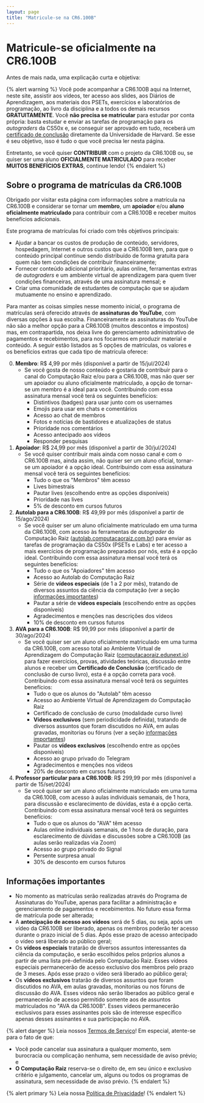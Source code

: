 ```yaml
---
layout: page
title: "Matricule-se na CR6.100B"
---
```


# <i class="fa-regular fa-square-dollar"></i> Matricule-se oficialmente na CR6.100B

Antes de mais nada, uma explicação curta e objetiva:

{% alert warning %}
Você pode acompanhar a CR6.100B aqui na Internet, neste site, assistir aos
vídeos, ter acesso aos slides, aos Diários de Aprendizagem, aos materiais dos
PSETs, exercícios e laboratórios de programação, ao livro da disciplina e a
todos os demais recursos **GRATUITAMENTE**. Você **não precisa se matricular**
para estudar por conta própria: basta estudar e enviar as tarefas de programação
para os _autograders_ da CS50x e, se conseguir ser aprovado em tudo, receberá um
[certificado de conclusão](https://cs50.harvard.edu/x/certificate/) diretamente
da Universidade de Harvard. Se esse é seu objetivo, isso é tudo o que você
precisa ler nesta página.

Entretanto, se você quiser **CONTRIBUIR** com o projeto da CR6.100B ou, se
quiser ser uma aluno **OFICIALMENTE MATRICULADO** para receber **MUITOS
BENEFÍCIOS EXTRAS**, continue lendo!
{% endalert %}


## Sobre o programa de matrículas da CR6.100B

Obrigado por visitar esta página com informações sobre a matrícula na CR6.100B e
considerar se tornar um **membro**, um **apoiador** e/ou **aluno oficialmente
matriculado** para contribuir com a CR6.100B e receber muitos benefícios
adicionais.

Este programa de matrículas foi criado com três objetivos principais:

* Ajudar a bancar os custos de produção de conteúdo, servidores, hospedagem,
  Internet e outros custos que a CR6.100B tem, para que o conteúdo principal
  continue sendo distribuído de forma gratuita para quem não tem condições de
  contribuir financeiramente;
* Fornecer conteúdo adicional prioritário, aulas online, ferramentas extras de
  _autograders_ e um ambiente virtual de aprendizagem para quem tiver condições
  financeiras, através de uma assinatura mensal; e
* Criar uma comunidade de estudantes de computação que se ajudam mutuamente no
  ensino e aprendizado.

Para manter as coisas simples nesse momento inicial, o programa de matrículas
será oferecido através de **assinaturas do YouTube**, com diversas opções à sua
escolha. Financeiramente as assinaturas do YouTube não são a melhor opção para a
CR6.100B (muitos descontos e impostos) mas, em contrapartida, nos deixa livre
do gerenciamento administrativo de pagamentos e recebimentos, para nos focarmos
em produzir material e conteúdo. A seguir estão listados as 5 opções de
matrículas, os valores e os benefícios extras que cada tipo de matrícula
oferece:

0. **Membro**: R$ 4,99 por mês (disponível a partir de 15/jul/2024)
     * Se você gosta de nosso conteúdo e gostaria de contribuir para o canal do
       Computação Raiz e/ou para a CR6.100B, mas não quer ser um apoiador ou
       aluno oficialmente matriculado, a opção de tornar-se um membro é a ideal
       para você. Contribuindo com essa assinatura mensal você terá os seguintes
       benefícios:
         * Distintivos (badges) para usar junto com os usernames
         * Emojis para usar em chats e comentários
         * Acesso ao chat de membros
         * Fotos e notícias de bastidores e atualizações de status
         * Prioridade nos comentários
         * Acesso antecipado aos vídeos
         * Responder pesquisas
0. **Apoiador**: R$ 24,99 por mês (disponível a partir de 30/jul/2024)
     * Se você quiser contribuir mais ainda com nosso canal e com o CR6.100B
       mas, ainda assim, não quiser ser um aluno oficial, tornar-se um apoiador
       é a opção ideal. Contribuindo com essa assinatura mensal você terá os
       seguintes benefícios:
         * Tudo o que os "Membros" têm acesso
         * Lives bimestrais
         * Pautar lives (escolhendo entre as opções disponíveis)
         * Prioridade nas lives
         * 5% de desconto em cursos futuros
0. **Autolab para a CR6.100B**: R$ 49,99 por mês (disponível a partir de
   15/ago/2024)
     * Se você quiser ser um aluno oficialmente matriculado em uma turma da
       CR6.100B, com acesso às ferramentas de _autograder_ do Computação Raiz
       ([autolab.computacaoraiz.com.br](https://autolab.computacaoraiz.com.br))
       para enviar as tarefas de programação da CS50x (PSETs e Labs) e ter
       acesso a mais exercícios de programação preparados por nós, esta é a
       opção ideal. Contribuindo com essa assinatura mensal você terá os
       seguintes benefícios:
         * Tudo o que os "Apoiadores" têm acesso
         * Acesso ao Autolab do Computação Raiz
         * Série de **vídeos especiais** (de 1 a 2 por mês), tratando de
           diversos assuntos da ciência da computação (ver a seção [informações
           importantes](#informações-importantes))
         * Pautar a série de **vídeos especiais** (escolhendo entre as opções
           disponíveis)
         * Agradecimentos e menções nas descrições dos vídeos
         * 10% de desconto em cursos futuros
0. **AVA para a CR6.100B**: R$ 99,99 por mês (disponível a partir de
   30/ago/2024)
     * Se você quiser ser um aluno oficialmente matriculado em uma turma da
       CR6.100B, com acesso total ao Ambiente Virtual de Aprendizagem do
       Computação Raiz
       ([computacaoraiz.edunext.io](https://computacaoraiz.edunext.io)) para
       fazer exercícios, provas, atividades teóricas, discussão entre alunos e
       receber um **Certificado de Conclusão** (certificado de conclusão de
       curso livro), esta é a opção correta para você. Contribuindo com essa
       assinatura mensal você terá os seguintes benefícios:
         * Tudo o que os alunos do "Autolab" têm acesso
         * Acesso ao Ambiente Virtual de Aprendizagem do Computação Raiz
         * Certificado de conclusão de curso (modalidade curso livre)
         * **Vídeos exclusivos** (sem periodicidade definida), tratando de
           diversos assuntos que foram discutidos no AVA, em aulas gravadas,
           monitorias ou fóruns (ver a seção [informações
           importantes](#informações-importantes))
         * Pautar os **vídeos exclusivos** (escolhendo entre as opções
           disponíveis)
         * Acesso ao grupo privado do Telegram
         * Agradecimentos e menções nos vídeos
         * 20% de desconto em cursos futuros
0. **Professor particular para a CR6.100B**: R$ 299,99 por mês (disponível a
   partir de 15/set/2024)
     * Se você quiser ser um aluno oficialmente matriculado em uma turma da
       CR6.100B, com acesso à aulas individuais semanais, de 1 hora, para
       discussão e esclarecimento de dúvidas, esta é a opção certa. Contribuindo
       com essa assinatura mensal você terá os seguintes benefícios:
         * Tudo o que os alunos do "AVA" têm acesso
         * Aulas online individuais semanais, de 1 hora de duração, para
           esclarecimento de dúvidas e discussões sobre a CR6.100B (as aulas
           serão realizadas via Zoom)
         * Acesso ao grupo privado do Signal
         * Persente surpresa anual
         * 30% de desconto em cursos futuros


## Informações importantes

* No momento as matrículas serão realizadas através do Programa de Assinaturas
  do YouTube, apenas para facilitar a administração e gerenciamento de
  pagamentos e recebimentos. No futuro essa forma de matrícula pode ser
  alterada;
* A **antecipação de acesso aos vídeos** será de 5 dias, ou seja, após um vídeo
  da CR6.100B ser liberado, apenas os membros poderão ter acesso durante o prazo
  inicial de 5 dias. Após esse prazo de acesso antecipado o vídeo será liberado
  ao público geral;
* Os **vídeos especiais** tratarão de diversos assuntos interessantes da ciência
  da computação, e serão escolhidos pelos próprios alunos a partir de uma lista
  pré-definida pelo Computação Raiz. Esses vídeos especiais permanecerão de
  acesso exclusivo dos membros pelo prazo de 3 meses. Após esse prazo o vídeo
  será liberado ao público geral;
* Os **vídeos exclusivos** tratarão de diversos assuntos que foram discutidos no
  AVA, em aulas gravadas, monitorias ou nos fóruns de discussão do AVA. Esses
  vídeos não serão liberados ao público geral e permanecerão de acesso permitido
  somente aos de assuntos matriculados no "AVA da CR6.100B". Esses vídeos
  permanecerão exclusivos para esses assinantes pois são de interesse específico
  apenas desses assinantes e sua participação no AVA.

{% alert danger %}
Leia nossos [Termos de
Serviço](https://www.computacaoraiz.com.br/termos-de-servico/)! Em especial,
atente-se para o fato de que:

* Você pode cancelar sua assinatura a qualquer momento, sem burocracia ou
  complicação nenhuma, sem necessidade de aviso prévio; e
* **O Computação Raiz** reserva-se o direito de, em seu único e exclusivo
  critério e julgamento, cancelar um, alguns ou todos os programas de
  assinatura, sem necessidade de aviso prévio.
{% endalert %}

{% alert primary %}
Leia nossa [Política de
Privacidade](https://www.computacaoraiz.com.br/politica-de-privacidade/)!
{% endalert %}
